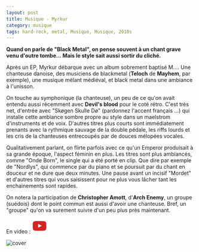 ```yaml
---
layout: post
title: Musique - Myrkur
category: musique
tags: hard-rock, metal, Musique, Musique, 2010s
---
```

**Quand on parle de "Black Metal", on pense souvent à un chant grave venu d'outre tombe... Mais le style sait aussi sortir du cliché.**

Après un EP, Myrkur débarque avec un album sobrement baptisé M.... Une chanteuse danoise, des musiciens de blackmetal (**Teloch** de **Mayhem**, par exemple), une musique mélant médiéval, et black metal dans une ambiance à l'unisson.

On touche au symphonique (la chanteuse), un peu de ce qu'on avait entendu aussi récemment avec **Devil's blood** pour le coté rétro. C'est très net, d'entrée avec "Skøgen Skulle Dø" (pardonnez l'accent français ...) qui installe cette ambiance sombre propre au style dans un maelstrom d'instruments et de voix. D'autres titres plus courts sont immédiatement prenants avec la rythmique sauvage de la double pédale, les riffs lourds et les cris de la chanteuses entrecoupés par de douces mélopées vocales.

Qualitativement parlant, on flirte parfois avec ce qu'un Emperor produisait à sa grande époque, l'aspect féminin en plus. Les titres sont plus ambiancés, comme "Onde Born", le single qui a été porté en clip. Que dire par exemple de "Nordlys", qui commence par du piano et se poursuit par du chant en douceur et ne dure que deux minutes. Une pause avant un incisif "Mordet" et d'autres titres qui vous saisissent pour ne plus vous lâcher tant les enchainements sont rapides.

On notera la participation de **Christopher Amott**, d'**Arch Enemy**, un groupe (suédois) dont le point commun est aussi d'avoir une chanteuse. Bref, un "groupe" qu'on va surement suivre d'un peu plus près maintenant.

En video : [![video](/images/youtube.png)](https://www.youtube.com/watch?v=LaX-xAhTIcY)

![cover](https://filedn.eu/llqi9IBxlYouGRXYG2xlROb/img/2015/myrkur.jpg)
